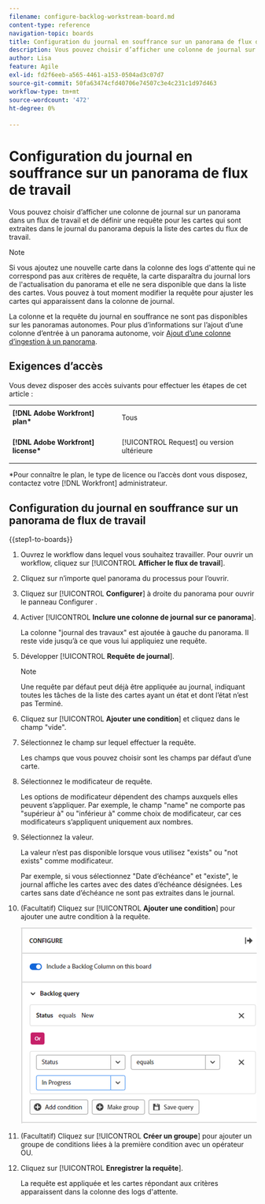 ```yaml
---
filename: configure-backlog-workstream-board.md
content-type: reference
navigation-topic: boards
title: Configuration du journal en souffrance sur un panorama de flux de travail
description: Vous pouvez choisir d’afficher une colonne de journal sur un panorama dans un flux de travail et de définir une requête pour les cartes qui sont extraites dans le journal du panorama depuis la liste des cartes du flux de travail.
author: Lisa
feature: Agile
exl-id: fd2f6eeb-a565-4461-a153-0504ad3c07d7
source-git-commit: 50fa63474cfd40706e74507c3e4c231c1d97d463
workflow-type: tm+mt
source-wordcount: '472'
ht-degree: 0%

---
```


# Configuration du journal en souffrance sur un panorama de flux de travail

Vous pouvez choisir d’afficher une colonne de journal sur un panorama dans un flux de travail et de définir une requête pour les cartes qui sont extraites dans le journal du panorama depuis la liste des cartes du flux de travail.

>[!NOTE]
>
>Si vous ajoutez une nouvelle carte dans la colonne des logs d&#39;attente qui ne correspond pas aux critères de requête, la carte disparaîtra du journal lors de l&#39;actualisation du panorama et elle ne sera disponible que dans la liste des cartes. Vous pouvez à tout moment modifier la requête pour ajuster les cartes qui apparaissent dans la colonne de journal.

La colonne et la requête du journal en souffrance ne sont pas disponibles sur les panoramas autonomes. Pour plus d’informations sur l’ajout d’une colonne d’entrée à un panorama autonome, voir [Ajout d’une colonne d’ingestion à un panorama](/help/quicksilver/agile/use-boards-agile-planning-tools/add-intake-column-to-board.md).

## Exigences d’accès

Vous devez disposer des accès suivants pour effectuer les étapes de cet article :

<table style="table-layout:auto"> 
 <col> 
 </col> 
 <col> 
 </col> 
 <tbody> 
  <tr> 
   <td role="rowheader"><strong>[!DNL Adobe Workfront] plan*</strong></td> 
   <td> <p>Tous</p> </td> 
  </tr> 
  <tr> 
   <td role="rowheader"><strong>[!DNL Adobe Workfront] license*</strong></td> 
   <td> <p>[!UICONTROL Request] ou version ultérieure</p> </td> 
  </tr> 
 </tbody> 
</table>

&#42;Pour connaître le plan, le type de licence ou l’accès dont vous disposez, contactez votre [!DNL Workfront] administrateur.

## Configuration du journal en souffrance sur un panorama de flux de travail

{{step1-to-boards}}

1. Ouvrez le workflow dans lequel vous souhaitez travailler. Pour ouvrir un workflow, cliquez sur [!UICONTROL **Afficher le flux de travail**].
1. Cliquez sur n’importe quel panorama du processus pour l’ouvrir.
1. Cliquez sur [!UICONTROL **Configurer**] à droite du panorama pour ouvrir le panneau Configurer .
1. Activer [!UICONTROL **Inclure une colonne de journal sur ce panorama**].

   La colonne &quot;journal des travaux&quot; est ajoutée à gauche du panorama. Il reste vide jusqu’à ce que vous lui appliquiez une requête.

1. Développer [!UICONTROL **Requête de journal**].

   >[!NOTE]
   >
   >Une requête par défaut peut déjà être appliquée au journal, indiquant toutes les tâches de la liste des cartes ayant un état et dont l’état n’est pas Terminé.

1. Cliquez sur [!UICONTROL **Ajouter une condition**] et cliquez dans le champ &quot;vide&quot;.
1. Sélectionnez le champ sur lequel effectuer la requête.

   Les champs que vous pouvez choisir sont les champs par défaut d’une carte.

1. Sélectionnez le modificateur de requête.

   Les options de modificateur dépendent des champs auxquels elles peuvent s’appliquer. Par exemple, le champ &quot;name&quot; ne comporte pas &quot;supérieur à&quot; ou &quot;inférieur à&quot; comme choix de modificateur, car ces modificateurs s’appliquent uniquement aux nombres.

1. Sélectionnez la valeur.

   La valeur n’est pas disponible lorsque vous utilisez &quot;exists&quot; ou &quot;not exists&quot; comme modificateur.

   Par exemple, si vous sélectionnez &quot;Date d’échéance&quot; et &quot;existe&quot;, le journal affiche les cartes avec des dates d’échéance désignées. Les cartes sans date d’échéance ne sont pas extraites dans le journal.

1. (Facultatif) Cliquez sur [!UICONTROL **Ajouter une condition**] pour ajouter une autre condition à la requête.

   ![Requête de liste d’attente](assets/backlog-query-wrkstrm-board.png)

1. (Facultatif) Cliquez sur [!UICONTROL **Créer un groupe**] pour ajouter un groupe de conditions liées à la première condition avec un opérateur OU.
1. Cliquez sur [!UICONTROL **Enregistrer la requête**].

   La requête est appliquée et les cartes répondant aux critères apparaissent dans la colonne des logs d&#39;attente.
